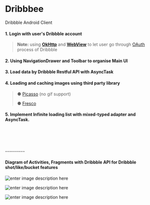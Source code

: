 # Dribbbee
Dribbble Android Client

#### <i class="icon-login"></i> 1. Login with user's Dribbble account
> **Note:** using **[OkHttp](http://square.github.io/okhttp/)** and **[WebView](https://developer.android.com/reference/android/webkit/WebView.html)** to let user go through [OAuth](http://developer.dribbble.com/v1/oauth/) process of Dribbble

#### <i class="icon-file"></i> 2. Using NavigationDrawer and Toolbar to organise Main UI
#### <i class="icon-download"></i> 3. Load data by Dribbble Restful API with **AsyncTask**
#### <i class="icon-picture"></i> 4. Loading and caching images using third party library
>● [Picasso](http://square.github.io/picasso/) (no gif support)
>
>● [Fresco](http://frescolib.org/)

#### <i class="icon-refresh"></i> 5. Implement **Infinite loading list** with mixed-typed adapter and AsyncTask. 


<br>
<br>
<br>
<br>
----------

<br>



#### Diagram of Activities, Fragments with Dribbble API for Dribbble shot/like/bucket features

![enter image description here](https://lh3.googleusercontent.com/-jBvRElaWANY/WGzOW5TB46I/AAAAAAAAAAU/BiOdCBQ7POghrbw_IkEz9OHZAOEYtmHlACLcB/s0/Screen+Shot+2017-01-04+at+6.28.00+pm.png "oauth.png")

![enter image description here](https://lh3.googleusercontent.com/-eLb6bYUOJfA/WG0eiP3y4cI/AAAAAAAAAA8/VsQJt3BZh0UTrz-1Dg3Tw0KM6ZwH-P1CgCLcB/s0/Screen+Shot+2017-01-04+at+11.47.25+pm.png "org.png")

![enter image description here](https://lh3.googleusercontent.com/-To0JawxRmjs/WG0etexSPpI/AAAAAAAAABE/zI6m_hCOX_wZaFQ6enTVhs_FMMKZWEyPwCLcB/s0/Screen+Shot+2017-01-05+at+12.08.32+am.png "like-bucket.png")
